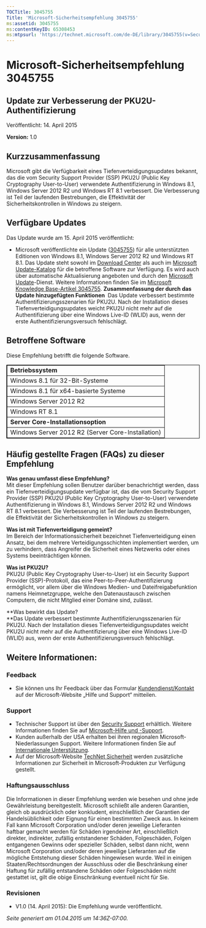 ```yaml
---
TOCTitle: 3045755
Title: 'Microsoft-Sicherheitsempfehlung 3045755'
ms:assetid: 3045755
ms:contentKeyID: 65308453
ms:mtpsurl: 'https://technet.microsoft.com/de-DE/library/3045755(v=Security.10)'
---
```


Microsoft-Sicherheitsempfehlung 3045755
=======================================

Update zur Verbesserung der PKU2U-Authentifizierung
---------------------------------------------------

Veröffentlicht: 14. April 2015

**Version:** 1.0

Kurzzusammenfassung
-------------------

<span id="sectionToggle0"></span>
Microsoft gibt die Verfügbarkeit eines Tiefenverteidigungsupdates bekannt, das die vom Security Support Provider (SSP) PKU2U (Public Key Cryptography User-to-User) verwendete Authentifizierung in Windows 8.1, Windows Server 2012 R2 und Windows RT 8.1 verbessert. Die Verbesserung ist Teil der laufenden Bestrebungen, die Effektivität der Sicherheitskontrollen in Windows zu steigern.

Verfügbare Updates
------------------

<span id="sectionToggle1"></span>
Das Update wurde am 15. April 2015 veröffentlicht:

-   Microsoft veröffentlichte ein Update ([3045755](http://support.microsoft.com/de-de/kb/3045755)) für alle unterstützten Editionen von Windows 8.1, Windows Server 2012 R2 und Windows RT 8.1. Das Update steht sowohl im [Download Center](https://www.microsoft.com/download/default.aspx) als auch im [Microsoft Update-Katalog](http://go.microsoft.com/fwlink/?linkid=96155) für die betroffene Software zur Verfügung. Es wird auch über automatische Aktualisierung angeboten und durch den [Microsoft Update](http://go.microsoft.com/fwlink/?linkid=40747)-Dienst. Weitere Informationen finden Sie im [Microsoft Knowledge Base-Artikel 3045755](http://support.microsoft.com/de-de/kb/3045755).
    **Zusammenfassung der durch das Update hinzugefügten Funktionen** 
    Das Update verbessert bestimmte Authentifizierungsszenarien für PKU2U. Nach der Installation dieses Tiefenverteidigungsupdates weicht PKU2U nicht mehr auf die Authentifizierung über eine Windows Live-ID (WLID) aus, wenn der erste Authentifizierungsversuch fehlschlägt.

Betroffene Software
-------------------

<span id="sectionToggle2"></span>
Diese Empfehlung betrifft die folgende Software.

 
<table style="border:1px solid black;">
<colgroup>
<col width="100%" />
</colgroup>
<tbody>
<tr class="odd">
<td style="border:1px solid black;"><strong>Betriebssystem</strong></td>
</tr>
<tr class="even">
<td style="border:1px solid black;">Windows 8.1 für 32-Bit-Systeme</td>
</tr>
<tr class="odd">
<td style="border:1px solid black;">Windows 8.1 für x64-basierte Systeme</td>
</tr>
<tr class="even">
<td style="border:1px solid black;">Windows Server 2012 R2</td>
</tr>
<tr class="odd">
<td style="border:1px solid black;">Windows RT 8.1</td>
</tr>
<tr class="even">
<td style="border:1px solid black;"><strong>Server Core-Installationsoption</strong></td>
</tr>
<tr class="odd">
<td style="border:1px solid black;">Windows Server 2012 R2 (Server Core-Installation)</td>
</tr>
</tbody>
</table>
  
Häufig gestellte Fragen (FAQs) zu dieser Empfehlung  
---------------------------------------------------
  
<span id="sectionToggle3"></span>
**Was genau umfasst diese Empfehlung?**   
Mit dieser Empfehlung sollen Benutzer darüber benachrichtigt werden, dass ein Tiefenverteidigungsupdate verfügbar ist, das die vom Security Support Provider (SSP) PKU2U (Public Key Cryptography User-to-User) verwendete Authentifizierung in Windows 8.1, Windows Server 2012 R2 und Windows RT 8.1 verbessert. Die Verbesserung ist Teil der laufenden Bestrebungen, die Effektivität der Sicherheitskontrollen in Windows zu steigern.
  
**Was ist mit Tiefenverteidigung gemeint?**   
Im Bereich der Informationssicherheit bezeichnet Tiefenverteidigung einen Ansatz, bei dem mehrere Verteidigungsschichten implementiert werden, um zu verhindern, dass Angreifer die Sicherheit eines Netzwerks oder eines Systems beeinträchtigen können.
  
**Was ist PKU2U?**   
PKU2U (Public Key Cryptography User-to-User) ist ein Security Support Provider (SSP)-Protokoll, das eine Peer-to-Peer-Authentifizierung ermöglicht, vor allem über die Windows Medien- und Dateifreigabefunktion namens Heimnetzgruppe, welche den Datenaustausch zwischen Computern, die nicht Mitglied einer Domäne sind, zulässt.
  
**Was bewirkt das Update?   
**Das Update verbessert bestimmte Authentifizierungsszenarien für PKU2U. Nach der Installation dieses Tiefenverteidigungsupdates weicht PKU2U nicht mehr auf die Authentifizierung über eine Windows Live-ID (WLID) aus, wenn der erste Authentifizierungsversuch fehlschlägt.
  
Weitere Informationen:  
----------------------
  
<span id="sectionToggle4"></span>
### Feedback
  
-   Sie können uns Ihr Feedback über das Formular [Kundendienst/Kontakt](http://support.microsoft.com/de-de/kb/?scid=sw;en;1257&amp;showpage=1&amp;ws=technet&amp;sd=tech) auf der Microsoft-Website „Hilfe und Support“ mitteilen.
  
### Support
  
-   Technischer Support ist über den [Security Support](http://go.microsoft.com/fwlink/?linkid=21131) erhältlich. Weitere Informationen finden Sie auf [Microsoft-Hilfe und -Support](http://support.microsoft.com/).  
-   Kunden außerhalb der USA erhalten bei ihren regionalen Microsoft-Niederlassungen Support. Weitere Informationen finden Sie auf [Internationale Unterstützung](http://go.microsoft.com/fwlink/?linkid=21155).  
-   Auf der Microsoft-Website [TechNet Sicherheit](http://go.microsoft.com/fwlink/?linkid=21132) werden zusätzliche Informationen zur Sicherheit in Microsoft-Produkten zur Verfügung gestellt.
  
### Haftungsausschluss
  
Die Informationen in dieser Empfehlung werden wie besehen und ohne jede Gewährleistung bereitgestellt. Microsoft schließt alle anderen Garantien, gleich ob ausdrücklich oder konkludent, einschließlich der Garantien der Handelsüblichkeit oder Eignung für einen bestimmten Zweck aus. In keinem Fall kann Microsoft Corporation und/oder deren jeweilige Lieferanten haftbar gemacht werden für Schäden irgendeiner Art, einschließlich direkter, indirekter, zufällig entstandener Schäden, Folgeschäden, Folgen entgangenen Gewinns oder spezieller Schäden, selbst dann nicht, wenn Microsoft Corporation und/oder deren jeweilige Lieferanten auf die mögliche Entstehung dieser Schäden hingewiesen wurde. Weil in einigen Staaten/Rechtsordnungen der Ausschluss oder die Beschränkung einer Haftung für zufällig entstandene Schäden oder Folgeschäden nicht gestattet ist, gilt die obige Einschränkung eventuell nicht für Sie.
  
### Revisionen
  
-   V1.0 (14. April 2015): Die Empfehlung wurde veröffentlicht.
  
*Seite generiert am 01.04.2015 um 14:36Z-07:00.*
